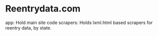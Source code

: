 Reentrydata.com
=============

app: Hold main site code
scrapers: Holds lxml.html based scrapers for reentry data, by state.
